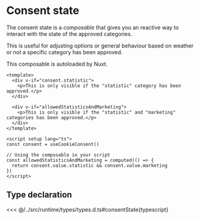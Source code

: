 # Consent state

The consent state is a _composable_ that gives you an reactive way to interact with the state of the approved categories.

This is useful for adjusting options or general behaviour based on weather or not a specific category has been approved.

This composable is autoloaded by Nuxt.


```vue
<template>
  <div v-if="consent.statistic">
    <p>This is only visible if the "statistic" category has been approved.</p>
  </div>

  <div v-if="allowedStatisticsAndMarketing">
    <p>This is only visible if the "statistic" and "marketing" categories has been approved.</p>
  </div>
</template>

<script setup lang="ts">
const consent = useCookieConsent()

// Using the composable in your script
const allowedStatisticsAndMarketing = computed(() => {
  return consent.value.statistic && consent.value.marketing
})
</script>
```

## Type declaration
<<< @/../src/runtime/types/types.d.ts#consentState{typescript}
